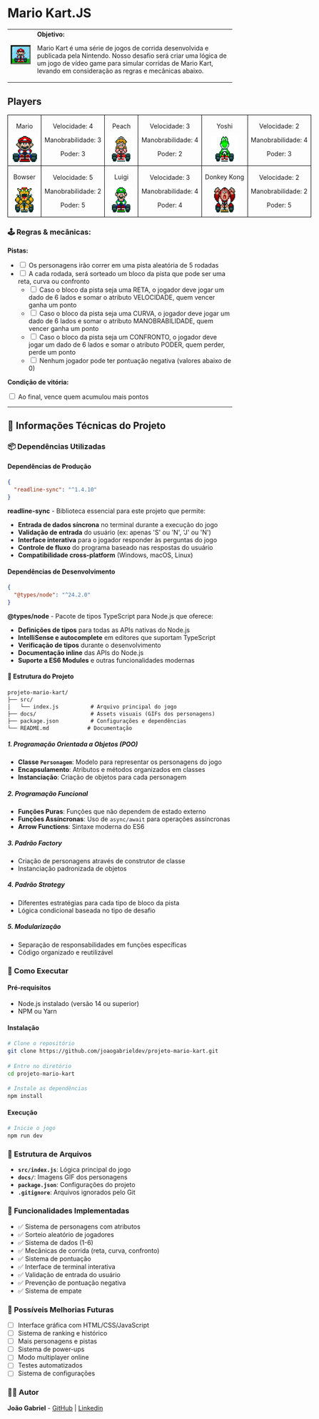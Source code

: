 <h1>Mario Kart.JS</h1>

  <table>
        <tr>
            <td>
                <img src="./docs/header.gif" alt="Mario Kart" width="200">
            </td>
            <td>
                <strong>Objetivo:</strong>
                <p>Mario Kart é uma série de jogos de corrida desenvolvida e publicada pela Nintendo. Nosso desafio será criar uma lógica de um jogo de vídeo game para simular corridas de Mario Kart, levando em consideração as regras e mecânicas abaixo.</p>
            </td>
        </tr>
    </table>

<h2>Players</h2>
      <table style="border-collapse: collapse; width: 800px; margin: 0 auto;">
        <tr>
            <td style="border: 1px solid black; text-align: center;">
                <p>Mario</p>
                <img src="./docs/mario.gif" alt="Mario Kart" width="60" height="60">
            </td>
            <td style="border: 1px solid black; text-align: center;">
                <p>Velocidade: 4</p>
                <p>Manobrabilidade: 3</p>
                <p>Poder: 3</p>
            </td>
             <td style="border: 1px solid black; text-align: center;">
                <p>Peach</p>
                <img src="./docs/peach.gif" alt="Mario Kart" width="60" height="60">
            </td>
            <td style="border: 1px solid black; text-align: center;">
                <p>Velocidade: 3</p>
                <p>Manobrabilidade: 4</p>
                <p>Poder: 2</p>
            </td>
              <td style="border: 1px solid black; text-align: center;">
                <p>Yoshi</p>
                <img src="./docs/yoshi.gif" alt="Mario Kart" width="60" height="60">
            </td>
            <td style="border: 1px solid black; text-align: center;">
                <p>Velocidade: 2</p>
                <p>Manobrabilidade: 4</p>
                <p>Poder: 3</p>
            </td>
        </tr>
        <tr>
            <td style="border: 1px solid black; text-align: center;">
                <p>Bowser</p>
                <img src="./docs/bowser.gif" alt="Mario Kart" width="60" height="60">
            </td>
            <td style="border: 1px solid black; text-align: center;">
                <p>Velocidade: 5</p>
                <p>Manobrabilidade: 2</p>
                <p>Poder: 5</p>
            </td>
            <td style="border: 1px solid black; text-align: center;">
                <p>Luigi</p>
                <img src="./docs/luigi.gif" alt="Mario Kart" width="60" height="60">
            </td>
            <td style="border: 1px solid black; text-align: center;">
                <p>Velocidade: 3</p>
                <p>Manobrabilidade: 4</p>
                <p>Poder: 4</p>
            </td>
            <td style="border: 1px solid black; text-align: center;">
                <p>Donkey Kong</p>
                <img src="./docs/dk.gif" alt="Mario Kart" width="60" height="60">
            </td>
            <td style="border: 1px solid black; text-align: center;">
                <p>Velocidade: 2</p>
                <p>Manobrabilidade: 2</p>
                <p>Poder: 5</p>
            </td>
        </tr>
    </table>

<p></p>

<h3>🕹️ Regras & mecânicas:</h3>

<strong>Pistas:</strong>

<ul>
  <li><input type="checkbox" id="pistas-1-item" /> <label for="pistas-1-item">Os personagens irão correr em uma pista aleatória de 5 rodadas</label></li>
  <li><input type="checkbox" id="pistas-2-item" /> <label for="pistas-2-item">A cada rodada, será sorteado um bloco da pista que pode ser uma reta, curva ou confronto</label>
    <ul>
      <li><input type="checkbox" id="pistas-2-1-item" /> <label for="pistas-2-1-item">Caso o bloco da pista seja uma RETA, o jogador deve jogar um dado de 6 lados e somar o atributo VELOCIDADE, quem vencer ganha um ponto</label></li>
      <li><input type="checkbox" id="pistas-2-2-item" /> <label for="pistas-2-2-item">Caso o bloco da pista seja uma CURVA, o jogador deve jogar um dado de 6 lados e somar o atributo MANOBRABILIDADE, quem vencer ganha um ponto</label></li>
      <li><input type="checkbox" id="pistas-2-3-item" /> <label for="pistas-2-3-item">Caso o bloco da pista seja um CONFRONTO, o jogador deve jogar um dado de 6 lados e somar o atributo PODER, quem perder, perde um ponto</label></li>
      <li><input type="checkbox" id="pistas-2-3-item" /> <label for="pistas-2-3-item">Nenhum jogador pode ter pontuação negativa (valores abaixo de 0)</label></li>
    </ul>
  </li>
</ul>

<strong>Condição de vitória:</strong>

<input type="checkbox" id="vitoria-item" />
<label for="vitoria-item">Ao final, vence quem acumulou mais pontos</label>

---

## 🚀 Informações Técnicas do Projeto

### 📦 Dependências Utilizadas

#### Dependências de Produção
```json
{
  "readline-sync": "^1.4.10"
}
```

**readline-sync** - Biblioteca essencial para este projeto que permite:
- **Entrada de dados síncrona** no terminal durante a execução do jogo
- **Validação de entrada** do usuário (ex: apenas 'S' ou 'N', 'J' ou 'N')
- **Interface interativa** para o jogador responder às perguntas do jogo
- **Controle de fluxo** do programa baseado nas respostas do usuário
- **Compatibilidade cross-platform** (Windows, macOS, Linux)

#### Dependências de Desenvolvimento
```json
{
  "@types/node": "^24.2.0"
}
```

**@types/node** - Pacote de tipos TypeScript para Node.js que oferece:
- **Definições de tipos** para todas as APIs nativas do Node.js
- **IntelliSense e autocomplete** em editores que suportam TypeScript
- **Verificação de tipos** durante o desenvolvimento
- **Documentação inline** das APIs do Node.js
- **Suporte a ES6 Modules** e outras funcionalidades modernas

#### 🔧 Estrutura do Projeto
```
projeto-mario-kart/
├── src/
│   └── index.js          # Arquivo principal do jogo
├── docs/                 # Assets visuais (GIFs dos personagens)
├── package.json          # Configurações e dependências
└── README.md            # Documentação
```

##### 1. **Programação Orientada a Objetos (POO)**
- **Classe `Personagem`**: Modelo para representar os personagens do jogo
- **Encapsulamento**: Atributos e métodos organizados em classes
- **Instanciação**: Criação de objetos para cada personagem

##### 2. **Programação Funcional**
- **Funções Puras**: Funções que não dependem de estado externo
- **Funções Assíncronas**: Uso de `async/await` para operações assíncronas
- **Arrow Functions**: Sintaxe moderna do ES6

##### 3. **Padrão Factory**
- Criação de personagens através de construtor de classe
- Instanciação padronizada de objetos

##### 4. **Padrão Strategy**
- Diferentes estratégias para cada tipo de bloco da pista
- Lógica condicional baseada no tipo de desafio

##### 5. **Modularização**
- Separação de responsabilidades em funções específicas
- Código organizado e reutilizável

### 🚀 Como Executar

#### Pré-requisitos
- Node.js instalado (versão 14 ou superior)
- NPM ou Yarn

#### Instalação
```bash
# Clone o repositório
git clone https://github.com/joaogabrieldev/projeto-mario-kart.git

# Entre no diretório
cd projeto-mario-kart

# Instale as dependências
npm install
```

#### Execução
```bash
# Inicie o jogo
npm run dev
```

### 📁 Estrutura de Arquivos

- **`src/index.js`**: Lógica principal do jogo
- **`docs/`**: Imagens GIF dos personagens
- **`package.json`**: Configurações do projeto
- **`.gitignore`**: Arquivos ignorados pelo Git

### 🎯 Funcionalidades Implementadas

- ✅ Sistema de personagens com atributos
- ✅ Sorteio aleatório de jogadores
- ✅ Sistema de dados (1-6)
- ✅ Mecânicas de corrida (reta, curva, confronto)
- ✅ Sistema de pontuação
- ✅ Interface de terminal interativa
- ✅ Validação de entrada do usuário
- ✅ Prevenção de pontuação negativa
- ✅ Sistema de empate

### 🚧 Possíveis Melhorias Futuras

- [ ] Interface gráfica com HTML/CSS/JavaScript
- [ ] Sistema de ranking e histórico
- [ ] Mais personagens e pistas
- [ ] Sistema de power-ups
- [ ] Modo multiplayer online
- [ ] Testes automatizados
- [ ] Sistema de configurações

### 👨‍💻 Autor

**João Gabriel** - [GitHub](https://github.com/joaogabrieldev) | [Linkedin](https://www.linkedin.com/in/joaogabrielrocha)



